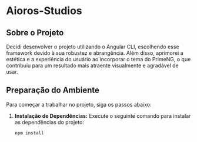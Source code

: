 # Aioros-Studios

## Sobre o Projeto

Decidi desenvolver o projeto utilizando o Angular CLI, escolhendo esse framework devido à sua robustez e abrangência. Além disso, aprimorei a estética e a experiência do usuário ao incorporar o tema do PrimeNG, o que contribuiu para um resultado mais atraente visualmente e agradável de usar.

## Preparação do Ambiente

Para começar a trabalhar no projeto, siga os passos abaixo:

1. **Instalação de Dependências:**
   Execute o seguinte comando para instalar as dependências do projeto:

   ```bash
   npm install
